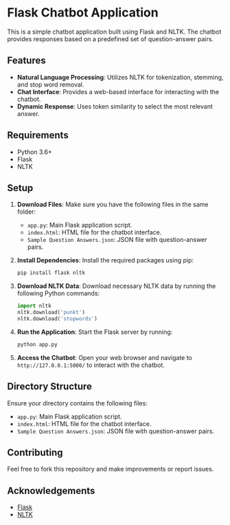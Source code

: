 # Flask Chatbot Application

This is a simple chatbot application built using Flask and NLTK. The chatbot provides responses based on a predefined set of question-answer pairs.

## Features

- **Natural Language Processing**: Utilizes NLTK for tokenization, stemming, and stop word removal.
- **Chat Interface**: Provides a web-based interface for interacting with the chatbot.
- **Dynamic Response**: Uses token similarity to select the most relevant answer.

## Requirements

- Python 3.6+
- Flask
- NLTK

## Setup

1. **Download Files**: Make sure you have the following files in the same folder:
   - `app.py`: Main Flask application script.
   - `index.html`: HTML file for the chatbot interface.
   - `Sample Question Answers.json`: JSON file with question-answer pairs.

2. **Install Dependencies**: Install the required packages using pip:

    ```bash
    pip install flask nltk
    ```

3. **Download NLTK Data**: Download necessary NLTK data by running the following Python commands:

    ```python
    import nltk
    nltk.download('punkt')
    nltk.download('stopwords')
    ```

4. **Run the Application**: Start the Flask server by running:

    ```bash
    python app.py
    ```

5. **Access the Chatbot**: Open your web browser and navigate to `http://127.0.0.1:5000/` to interact with the chatbot.

## Directory Structure

Ensure your directory contains the following files:

- `app.py`: Main Flask application script.
- `index.html`: HTML file for the chatbot interface.
- `Sample Question Answers.json`: JSON file with question-answer pairs.

## Contributing

Feel free to fork this repository and make improvements or report issues.

## Acknowledgements

- [Flask](https://flask.palletsprojects.com/)
- [NLTK](https://www.nltk.org/)


